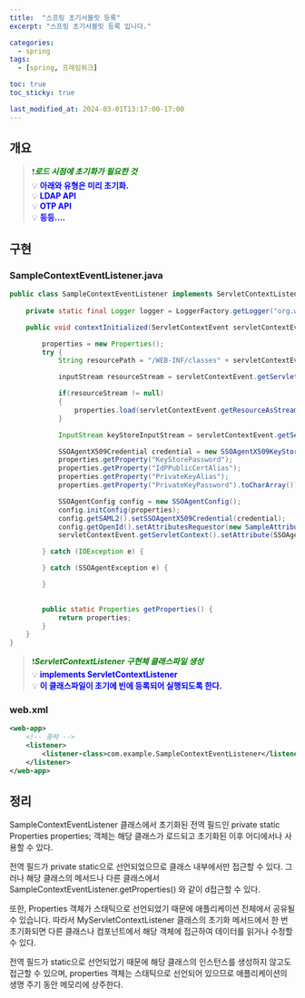 ```yaml
---
title:  "스프링 초기서블릿 등록"
excerpt: "스프링 초기서블릿 등록 입니다."

categories:
  - spring
tags:
  - [spring, 프레임워크]

toc: true
toc_sticky: true

last_modified_at: 2024-03-01T13:17:00-17:00
---
```


## 개요
> ❗<span style='color:green'>***로드 시점에 초기화가 필요한 것***</span>  
> 💡 <span style='color:blue'>**아래와 유형은 미리 초기화.**</span>  
> 💡 <span style='color:blue'>**LDAP API**</span>  
> 💡 <span style='color:blue'>**OTP API**</span>  
> 💡 <span style='color:blue'>**등등....**</span>  


## 구현
### SampleContextEventListener.java
```java
public class SampleContextEventListener implements ServletContextListener {
    
    private static final Logger logger = LoggerFactory.getLogger("org.wso2.sample.is.sso.agent");

    public void contextInitialized(ServletContextEvent servletContextEvent) {

        properties = new Properties();
        try {
            String resourcePath = "/WEB-INF/classes" + servletContextEvent.getServletContext().getContextPath() + "/wso2.properties";

            inputStream resourceStream = servletContextEvent.getServletContext().getResourceAsStream(resourcePath);

            if(resourceStream != null) 
            {
                properties.load(servletContextEvent.getResourceAsStream(resourcePath));
            }

            InputStream keyStoreInputStream = servletContextEvent.getServletContext().getResourceAsStream("/WEB-INF/classes/wso2carbon.jks");

            SSOAgentX509Credential credential = new SSOAgentX509KeyStoreCredential(ketStoreInputStream, 
            properties.getProperty("KeyStorePassword");
            properties.getProperty("IdPPublicCertAlias");
            properties.getProperty("PrivateKeyAlias");
            properties.getProperty("PrivateKeyPassword").toCharArray());

            SSOAgentConfig config = new SSOAgentConfig();
            config.initConfig(properties);
            config.getSAML2().setSSOAgentX509Credential(credential);
            config.getOpenId().setAttributesRequestor(new SampleAttributesRequestor());
            servletContextEvent.getServletContext().setAttribute(SSOAgentConstants.CONFIG_BEAN_NAME, config);

        } catch (IOException e) {

        } catch (SSOAgentException e) {

        } 
        

        public static Properties getProperties() {
            return properties;
        }
    }
}

```
  
> ❗<span style='color:green'>***ServletContextListener 구현체 클래스파일 생성***</span>  
> 💡 <span style='color:blue'>**implements ServletContextListener**</span>  
> 💡 <span style='color:blue'>**이 클래스파일이 초기에 빈에 등록되어 실행되도록 한다.**</span>  


### web.xml
```xml
<web-app>
    <!-- 중략 -->
    <listener>
        <listener-class>com.example.SampleContextEventListener</listener-class>
    </listener>
</web-app>

```

## 정리
SampleContextEventListener 클래스에서 초기화된 전역 필드인 private static Properties properties; 객체는 해당 클래스가 로드되고 초기화된 이후 어디에서나 사용할 수 있다.
  
전역 필드가 private static으로 선언되었으므로 클래스 내부에서만 접근할 수 있다. 그러나 해당 클래스의 메서드나 다른 클래스에서 SampleContextEventListener.getProperties() 와 같이 d접근할 수 있다.
  
또한, Properties 객체가 스태틱으로 선언되었기 때문에 애플리케이션 전체에서 공유될 수 있습니다. 따라서 MyServletContextListener 클래스의 초기화 메서드에서 한 번 초기화되면 다른 클래스나 컴포넌트에서 해당 객체에 접근하여 데이터를 읽거나 수정할 수 있다.
  
전역 필드가 static으로 선언되었기 때문에 해당 클래스의 인스턴스를 생성하지 않고도 접근할 수 있으며, properties 객체는 스태틱으로 선언되어 있으므로 애플리케이션의 생명 주기 동안 메모리에 상주한다.  